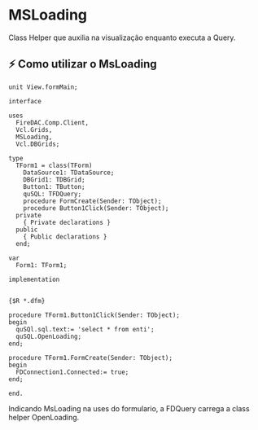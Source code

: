 # MSLoading

Class Helper que auxilia na visualização enquanto executa a Query.

## ⚡️ Como utilizar o MsLoading

```delphi
unit View.formMain;

interface

uses
  FireDAC.Comp.Client,
  Vcl.Grids,
  MSLoading,
  Vcl.DBGrids;

type
  TForm1 = class(TForm)
    DataSource1: TDataSource;
    DBGrid1: TDBGrid;
    Button1: TButton;
    quSQL: TFDQuery;
    procedure FormCreate(Sender: TObject);
    procedure Button1Click(Sender: TObject);
  private
    { Private declarations }
  public
    { Public declarations }
  end;

var
  Form1: TForm1;

implementation


{$R *.dfm}

procedure TForm1.Button1Click(Sender: TObject);
begin
  quSQl.sql.text:= 'select * from enti';
  quSQL.OpenLoading;
end;

procedure TForm1.FormCreate(Sender: TObject);
begin
  FDConnection1.Connected:= true;
end;

end.

```

Indicando MsLoading na uses do formulario, a FDQuery carrega a class helper OpenLoading.
